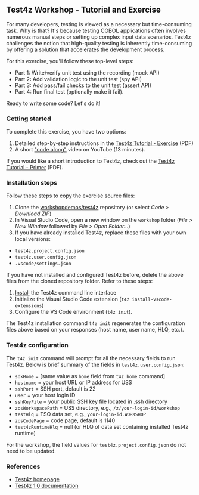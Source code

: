 ## Test4z Workshop - Tutorial and Exercise

For many developers, testing is viewed as a necessary but time-consuming task. Why is that? It's because testing COBOL applications often involves numerous manual steps or setting up complex input data scenarios. Test4z challenges the notion that high-quality testing is inherently time-consuming by offering a solution that accelerates the development process.

For this exercise, you'll follow these top-level steps:

* Part 1: Write/verify unit test using the recording (mock API)
* Part 2: Add validation logic to the unit test (spy API)
* Part 3: Add pass/fail checks to the unit test (assert API)
* Part 4: Run final test (optionally make it fail).

Ready to write some code? Let's do it!

### Getting started

To complete this exercise, you have two options:

1. Detailed step-by-step instructions in the [Test4z Tutorial - Exercise](https://github.com/workshopdemos/test4z/blob/main/docs/Test4z-Workshop.pdf) (PDF)
2. A short ["code along"](https://www.youtube.com/watch?v=0hFXFf17kEI) video on YouTube (13 minutes).

If you would like a short introduction to Test4z, check out the [Test4z Tutorial - Primer](https://github.com/workshopdemos/test4z/blob/main/docs/Test4z-Primer.pdf) (PDF).

### Installation steps

Follow these steps to copy the exercise source files:
1. Clone the [workshopdemos/test4z](https://github.com/workshopdemos/test4z) repository (or select _Code &gt; Download ZIP_)
2. In Visual Studio Code, open a new window on the `workshop` folder (_File &gt; New Window_ followed by _File &gt; Open Folder..._)
3. If you have already installed Test4z, replace these files with your own local versions:

  - `test4z.project.config.json`
  - `test4z.user.config.json`
  - `.vscode/settings.json`

  If you have not installed and configured Test4z before, delete the above files from the cloned repository folder. Refer to these steps:

  1. [Install](https://techdocs.broadcom.com/us/en/ca-mainframe-software/devops/test4z/1-0/installing/install-test4z-command-line-interface.html) the Test4z command line interface
  2. Initialize the Visual Studio Code extension (`t4z install-vscode-extensions`)
  3. Configure the VS Code environment (`t4z init`).

  The Test4z installation command `t4z init` regenerates the configuration
  files above based on your responses (host name, user name, HLQ, etc.).

### Test4z configuration

The `t4z init` command will prompt for all the necessary fields to run Test4z. Below is brief summary of the fields in `test4z.user.config.json`:

* `sdkHome` = [same value as `home` field from `t4z home` command]
* `hostname` = your host URL or IP address for USS
* `sshPort` = SSH port, default is 22
* `user` = your host login ID
* `sshKeyFile` = your public SSH key file located in .ssh directory
* `zosWorkspacePath` = USS directory,  e.g., `/z/your-login-id/workshop`
* `testHlq` = TSO data set, e.g., `your-login-id.WORKSHOP`
* `zosCodePage` = code page, default is 1140
* `test4zRuntimeHlq` = null (or HLQ of data set containing installed Test4z runtime)

For the workshop, the field values for `test4z.project.config.json` do not need to be updated.

### References

* [Test4z homepage](https://mainframe.broadcom.com/test4z)
* [Test4z 1.0 documentation](https://techdocs.broadcom.com/us/en/ca-mainframe-software/devops/test4z/1-0.html)
